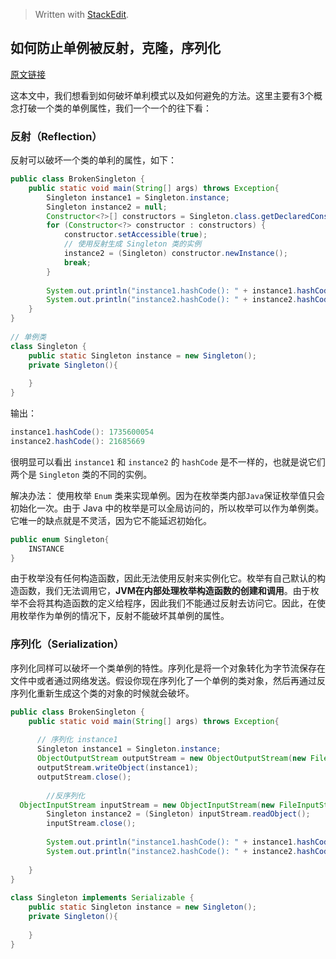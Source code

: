 


> Written with [StackEdit](https://stackedit.io/).

## 如何防止单例被反射，克隆，序列化
[原文链接](https://www.geeksforgeeks.org/prevent-singleton-pattern-reflection-serialization-cloning/)

这本文中，我们想看到如何破坏单利模式以及如何避免的方法。这里主要有3个概念打破一个类的单例属性，我们一个一个的往下看：

### 反射（Reflection）
反射可以破坏一个类的单利的属性，如下：

```java
public class BrokenSingleton {  
    public static void main(String[] args) throws Exception{  
        Singleton instance1 = Singleton.instance;  
        Singleton instance2 = null;  
        Constructor<?>[] constructors = Singleton.class.getDeclaredConstructors();  
        for (Constructor<?> constructor : constructors) {  
            constructor.setAccessible(true);  
            // 使用反射生成 Singleton 类的实例
            instance2 = (Singleton) constructor.newInstance();  
            break;  
        }  
  
        System.out.println("instance1.hashCode(): " + instance1.hashCode());  
        System.out.println("instance2.hashCode(): " + instance2.hashCode());  
    }  
}  
 
// 单例类
class Singleton {  
    public static Singleton instance = new Singleton();  
    private Singleton(){  
  
    }  
}
```
输出：
```java
instance1.hashCode(): 1735600054
instance2.hashCode(): 21685669
```

很明显可以看出 `instance1` 和 `instance2` 的 `hashCode` 是不一样的，也就是说它们两个是 `Singleton` 类的不同的实例。

解决办法：
使用枚举 `Enum` 类来实现单例。因为在枚举类内部`Java`保证枚举值只会初始化一次。由于 Java 中的枚举是可以全局访问的，所以枚举可以作为单例类。它唯一的缺点就是不灵活，因为它不能延迟初始化。

```java
public enum Singleton{  
    INSTANCE  
}
```

由于枚举没有任何构造函数，因此无法使用反射来实例化它。枚举有自己默认的构造函数，我们无法调用它，**JVM在内部处理枚举构造函数的创建和调用**。由于枚举不会将其构造函数的定义给程序，因此我们不能通过反射去访问它。因此，在使用枚举作为单例的情况下，反射不能破坏其单例的属性。

### 序列化（Serialization）
序列化同样可以破坏一个类单例的特性。序列化是将一个对象转化为字节流保存在文件中或者通过网络发送。假设你现在序列化了一个单例的类对象，然后再通过反序列化重新生成这个类的对象的时候就会破坏。

```java
public class BrokenSingleton {  
    public static void main(String[] args) throws Exception{   
	    
	  // 序列化 instance1
	  Singleton instance1 = Singleton.instance;
	  ObjectOutputStream outputStream = new ObjectOutputStream(new FileOutputStream("file.txt"));  
	  outputStream.writeObject(instance1);  
	  outputStream.close();  
  
        //反序列化  
  ObjectInputStream inputStream = new ObjectInputStream(new FileInputStream("file.txt"));  
        Singleton instance2 = (Singleton) inputStream.readObject();  
        inputStream.close();  
  
        System.out.println("instance1.hashCode(): " + instance1.hashCode());  
        System.out.println("instance2.hashCode(): " + instance2.hashCode());  
  
    }  
}  
  
class Singleton implements Serializable {  
    public static Singleton instance = new Singleton();  
    private Singleton(){  
  
    }  
}
```


<!--stackedit_data:
eyJoaXN0b3J5IjpbLTE1NjIyODc2MzQsLTEzNjUwNjE0LDEzMz
c5MDg5NCwtMTY3MzYzNzk2MiwtMTM0MzgxNDE5NSwtMTExNDA3
MTQ3OV19
-->